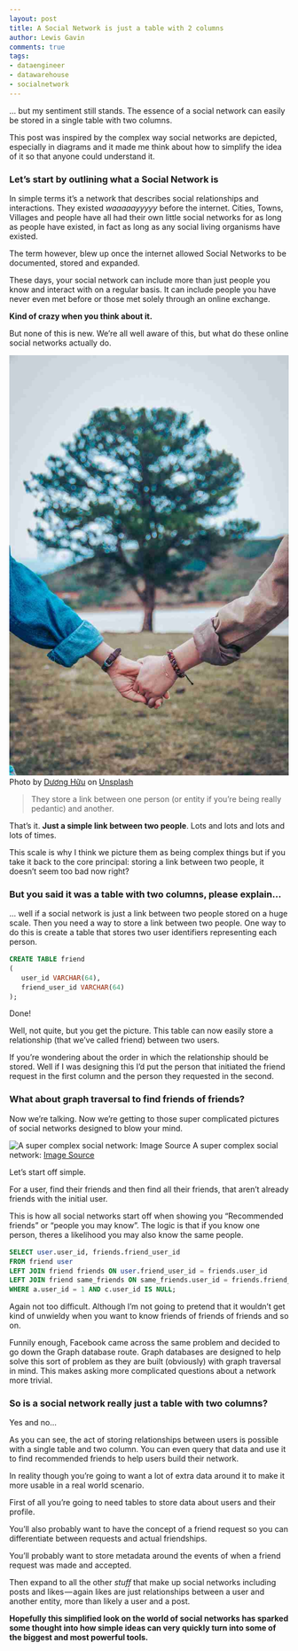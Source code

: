 ```yaml
---
layout: post
title: A Social Network is just a table with 2 columns
author: Lewis Gavin
comments: true
tags:
- dataengineer
- datawarehouse
- socialnetwork
---
```


… but my sentiment still stands. The essence of a social network can easily be stored in a single table with two columns.

This post was inspired by the complex way social networks are depicted, especially in diagrams and it made me think about how to simplify the idea of it so that anyone could understand it.

### Let’s start by outlining what a Social Network is

In simple terms it’s a network that describes social relationships and interactions. They existed _waaaaayyyyy_ before the internet. Cities, Towns, Villages and people have all had their own little social networks for as long as people have existed, in fact as long as any social living organisms have existed.

The term however, blew up once the internet allowed Social Networks to be documented, stored and expanded.

These days, your social network can include more than just people you know and interact with on a regular basis. It can include people you have never even met before or those met solely through an online exchange.

**Kind of crazy when you think about it.**

But none of this is new. We’re all well aware of this, but what do these online social networks actually do.

![Photo by [Dương Hữu](https://unsplash.com/@huuduong?utm_source=medium&utm_medium=referral) on [Unsplash](https://unsplash.com?utm_source=medium&utm_medium=referral)](../images/socialnetworktable.jpg)
Photo by [Dương Hữu](https://unsplash.com/@huuduong?utm_source=medium&utm_medium=referral) on [Unsplash](https://unsplash.com?utm_source=medium&utm_medium=referral)

> They store a link between one person (or entity if you’re being really pedantic) and another.

That’s it. **Just a simple link between two people**. Lots and lots and lots and lots of times.

This scale is why I think we picture them as being complex things but if you take it back to the core principal: storing a link between two people, it doesn’t seem too bad now right?

### But you said it was a table with two columns, please explain…

… well if a social network is just a link between two people stored on a huge scale. Then you need a way to store a link between two people. One way to do this is create a table that stores two user identifiers representing each person.

~~~sql
CREATE TABLE friend   
(  
   user_id VARCHAR(64),   
   friend_user_id VARCHAR(64)  
);
~~~
Done!

Well, not quite, but you get the picture. This table can now easily store a relationship (that we’ve called friend) between two users.

If you’re wondering about the order in which the relationship should be stored. Well if I was designing this I’d put the person that initiated the friend request in the first column and the person they requested in the second.

### What about graph traversal to find friends of friends?

Now we’re talking. Now we’re getting to those super complicated pictures of social networks designed to blow your mind.

![A super complex social network: [Image Source](https://thenextweb.com/socialmedia/2013/11/24/facebook-grandparents-need-next-gen-social-network/)](https://cdn-images-1.medium.com/max/800/0*PhHvBjrAWUOw22EN.jpg)
A super complex social network: [Image Source](https://thenextweb.com/socialmedia/2013/11/24/facebook-grandparents-need-next-gen-social-network/)

Let’s start off simple.

For a user, find their friends and then find all their friends, that aren’t already friends with the initial user.

This is how all social networks start off when showing you “Recommended friends” or “people you may know”. The logic is that if you know one person, theres a likelihood you may also know the same people.
~~~sql
SELECT user.user_id, friends.friend_user_id  
FROM friend user  
LEFT JOIN friend friends ON user.friend_user_id = friends.user_id  
LEFT JOIN friend same_friends ON same_friends.user_id = friends.friend_user_id   
WHERE a.user_id = 1 AND c.user_id IS NULL;
~~~
Again not too difficult. Although I’m not going to pretend that it wouldn’t get kind of unwieldy when you want to know friends of friends of friends and so on.

Funnily enough, Facebook came across the same problem and decided to go down the Graph database route. Graph databases are designed to help solve this sort of problem as they are built (obviously) with graph traversal in mind. This makes asking more complicated questions about a network more trivial.

### So is a social network really just a table with two columns?

Yes and no…

As you can see, the act of storing relationships between users is possible with a single table and two column. You can even query that data and use it to find recommended friends to help users build their network.

In reality though you’re going to want a lot of extra data around it to make it more usable in a real world scenario.

First of all you’re going to need tables to store data about users and their profile.

You’ll also probably want to have the concept of a friend request so you can differentiate between requests and actual friendships.

You’ll probably want to store metadata around the events of when a friend request was made and accepted.

Then expand to all the other _stuff_ that make up social networks including posts and likes — again likes are just relationships between a user and another entity, more than likely a user and a post.

**Hopefully this simplified look on the world of social networks has sparked some thought into how simple ideas can very quickly turn into some of the biggest and most powerful tools.**
